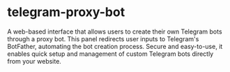 # telegram-proxy-bot
A web-based interface that allows users to create their own Telegram bots through a proxy bot. This panel redirects user inputs to Telegram's BotFather, automating the bot creation process. Secure and easy-to-use, it enables quick setup and management of custom Telegram bots directly from your website.
